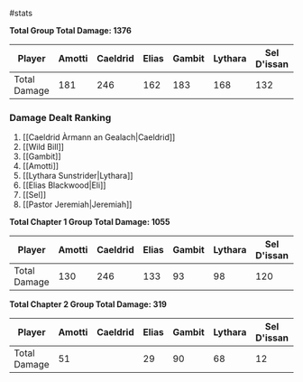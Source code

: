 #stats 


**Total Group Total Damage: 1376**

| Player       | Amotti | Caeldrid | Elias | Gambit | Lythara | Sel D'issan | Wild Bill | Jeremiah |
| ------------ | ------ | -------- | ----- | ------ | ------- | ----------- | --------- | -------- |
| Total Damage | 181    | 246      | 162   | 183    | 168     | 132         | 204       | 100      |

### Damage Dealt Ranking

1. [[Caeldrid Àrmann an Gealach|Caeldrid]]
2. [[Wild Bill]]
3. [[Gambit]]
4. [[Amotti]]
5. [[Lythara Sunstrider|Lythara]]
6. [[Elias Blackwood|Eli]]
7. [[Sel]]
8. [[Pastor Jeremiah|Jeremiah]]



**Total Chapter 1 Group Total Damage: 1055**

| Player       | Amotti | Caeldrid | Elias | Gambit | Lythara | Sel D'issan | Wild Bill | Jeremiah |
| ------------ | ------ | -------- | ----- | ------ | ------- | ----------- | --------- | -------- |
| Total Damage | 130    | 246      | 133   | 93     | 98      | 120         | 135       | 100      |


**Total Chapter 2 Group Total Damage: 319**

| Player       | Amotti | Caeldrid | Elias | Gambit | Lythara | Sel D'issan | Wild Bill | Jeremiah |
| ------------ | ------ | -------- | ----- | ------ | ------- | ----------- | --------- | -------- |
| Total Damage | 51     |          | 29    | 90     | 68      | 12          | 69        |          |
